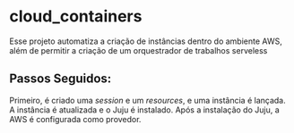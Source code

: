 # cloud_containers

Esse projeto automatiza a criação de instâncias dentro do ambiente AWS, além de permitir a criação de um orquestrador de trabalhos serveless

## Passos Seguidos:

Primeiro, é criado uma *session* e um *resources*, e uma instância é lançada.
A instância é atualizada e o Juju é instalado.
Após a instalação do Juju, a AWS é configurada como provedor.